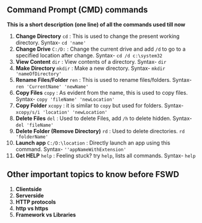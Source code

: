 ## Command Prompt (CMD) commands
__This is a short description (one line) of all the commands used till now__

1. __Change Directory__ `cd` : This is used to change the present working directory. Syntax- `cd 'name'`
2. __Change Drive__ `C:/D:` : Change the current drive and add `/d` to go to a specified location after change. Syntax- `cd /d c:\system32`
3. __View Content__ `dir` : View contents of a directory. Syntax- `dir`
4. __Make Directory__ `mkdir` : Make a new directory. Syntax- `mkdir 'nameOfDirectory'`
5. __Rename Files/Folder__ `ren` : This is used to rename files/folders. Syntax- `ren 'CurrentName' 'newName'`
6. __Copy Files__ `copy` : As evident from the name, this is used to copy files. Syntax- `copy 'fileName' 'newLocation'`
7. __Copy Folder__ `xcopy` : it is similar to `copy` but used for folders. Syntax- `xcopy/s/i 'location' 'newLocation'`
8. __Delete Files__ `del` : Used to delete Files, add `/h` to delete hidden. Syntax- `del 'fileName'`
9. __Delete Folder (Remove Directory)__ `rd` : Used to delete directories. `rd 'folderName'`
10. __Launch app__ `C:/D:\location` : Directly launch an app using this command. Syntax- `''appNameWithExtension'`
11. __Get HELP__ `help` : Feeling stuck? try `help`, lists all commands. Syntax- `help`

## Other important topics to know before FSWD

1. __Clientside__
2. __Serverside__
3. __HTTP protocols__
4. __http vs https__
5. __Framework vs Libraries__